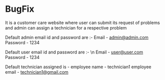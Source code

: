 # BugFix
It is a customer care website where user can submit its request of problems and admin can assign a technician for a respective problem

Default admin email id and password are :-
Email - admin@admin.com
Password - 1234

Default user email id and password are :- \n
Email - user@user.com
Password - 1234

Default technician assigned is - 
employee name - technician1
employee email - technician1@gmail.com
